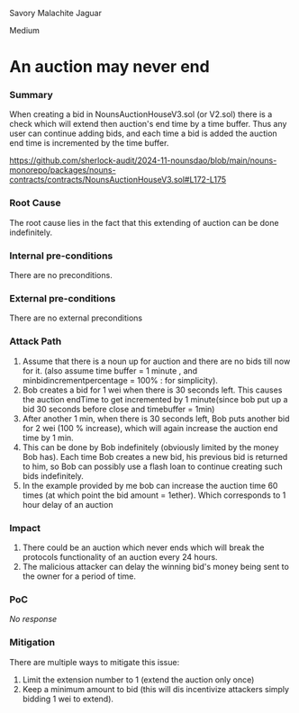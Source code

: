 Savory Malachite Jaguar

Medium

# An auction may never end

### Summary

When creating a bid in NounsAuctionHouseV3.sol (or V2.sol) there is a check which will extend then auction's end time by a time buffer. Thus any user can continue adding bids, and each time a bid is added the auction end time is incremented by the time buffer.

https://github.com/sherlock-audit/2024-11-nounsdao/blob/main/nouns-monorepo/packages/nouns-contracts/contracts/NounsAuctionHouseV3.sol#L172-L175

### Root Cause

The root cause lies in the fact that this extending of auction can be done indefinitely. 

### Internal pre-conditions

There are no preconditions.

### External pre-conditions

There are no external preconditions

### Attack Path

1. Assume that there is a noun up for auction and there are no bids till now for it. (also assume time buffer = 1 minute , and minbidincrementpercentage = 100% : for simplicity).
2. Bob creates a bid for 1 wei when there is 30 seconds left. This causes the auction endTime to get incremented by 1 minute(since bob put up a bid 30 seconds before close and timebuffer = 1min)
3. After another 1 min, when there is 30 seconds left, Bob puts another bid for 2 wei (100 % increase), which will again increase the auction end time by 1 min.
4. This can be done by Bob indefinitely (obviously limited by the money Bob has). Each time Bob creates a new bid, his previous bid is returned to him, so Bob can possibly use a flash loan to continue creating such bids indefinitely.
5. In the example provided by me bob can increase the auction time 60 times (at which point the bid amount = 1ether). Which corresponds to 1 hour delay of an auction

### Impact

1. There could be an auction which never ends which will break the protocols functionality of an auction every 24 hours.
2. The malicious attacker can delay the winning bid's money being sent to the owner for a period of time.

### PoC

_No response_

### Mitigation

There are multiple ways to mitigate this issue:
1. Limit the extension number to 1 (extend the auction only once)
2. Keep a minimum amount to bid (this will dis incentivize attackers simply bidding 1 wei to extend).